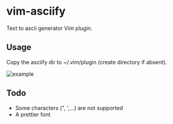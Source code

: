 # vim-asciify
Text to ascii generator Vim plugin.

## Usage
Copy the asciify dir to ~/.vim/plugin (create directory if absent).

![example](https://image.ibb.co/muLmUe/ezgif_com_video_to_gif.gif)

## Todo
- Some characters (", ',...) are not supported
- A prettier font
